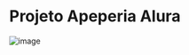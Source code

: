 # Projeto Apeperia Alura

![image](https://user-images.githubusercontent.com/79734585/217329797-02f66cd3-c7f3-4dec-a3b7-742ba3458b7d.png)
